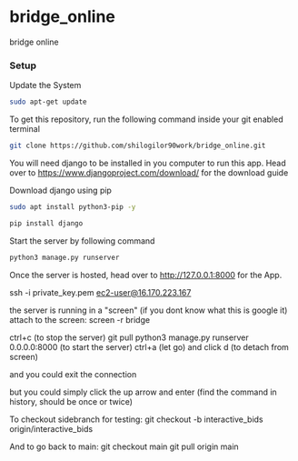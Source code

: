 # bridge_online
bridge online

### Setup
Update the System
```bash
sudo apt-get update
```
To get this repository, run the following command inside your git enabled terminal
```bash
git clone https://github.com/shilogilor90work/bridge_online.git
```
You will need django to be installed in you computer to run this app. Head over to https://www.djangoproject.com/download/ for the download guide

Download django using pip
```bash
sudo apt install python3-pip -y
```
```bash
pip install django
```

Start the server by following command

```bash
python3 manage.py runserver
```

Once the server is hosted, head over to http://127.0.0.1:8000 for the App.

ssh -i private_key.pem ec2-user@16.170.223.167


the server is running in a "screen" (if you dont know what this is google it)
attach to the screen:
screen -r bridge

ctrl+c (to stop the server)
git pull
python3 manage.py runserver 0.0.0.0:8000 (to start the server)
ctrl+a (let go) and click d (to detach from screen)

 and you could exit the connection

but you could simply click the up arrow and enter (find the command in history, should be once or twice)



To checkout sidebranch for testing:
git checkout -b interactive_bids origin/interactive_bids

And to go back to main:
git checkout main
git pull origin main
